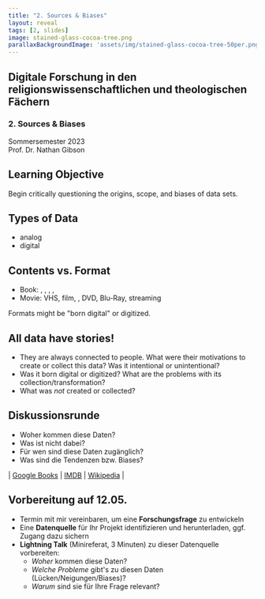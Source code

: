 ```yaml
---
title: "2. Sources & Biases"
layout: reveal
tags: [2, slides]
image: stained-glass-cocoa-tree.png
parallaxBackgroundImage: 'assets/img/stained-glass-cocoa-tree-50per.png'
---
```


## Digitale Forschung in den religionswissenschaftlichen und theologischen Fächern

### 2. Sources & Biases

Sommersemester 2023  
Prof. Dr. Nathan Gibson

## Learning Objective

Begin critically questioning the origins, scope, and biases of data sets. 

## Types of Data

- analog
- digital

## Contents vs. Format

- Book: <i class="fa-solid fa-scroll"></i>, <i class="fa-solid fa-book"></i>, <i class="fa-solid fa-tablet"></i>, <i class="fa-solid fa-headphones-simple"></i>, <i class="fa-regular fa-images"></i>
- Movie: VHS, film, <i class="fa-solid fa-compact-disc"></i>, DVD, Blu-Ray, streaming

Formats might be "born digital" or digitized.

## All data have stories! 

- They are always connected to people. What were their motivations to create or collect this data? Was it intentional or unintentional?  
- Was it born digital or digitized? What are the problems with its collection/transformation?
- What was _not_ created or collected?

## Diskussionsrunde

- Woher kommen diese Daten? 
- Was ist nicht dabei?
- Für wen sind diese Daten zugänglich?
- Was sind die Tendenzen bzw. Biases?

| [Google Books](https://books.google.de) | [IMDB](https://imdb.com) | [Wikipedia](https://wikipedia.org) |

## Vorbereitung auf 12.05.

- Termin mit mir vereinbaren, um eine **Forschungsfrage** zu entwickeln
- Eine **Datenquelle** für Ihr Projekt identifizieren und herunterladen, ggf. Zugang dazu sichern
- **Lightning Talk** (Minireferat, 3 Minuten) zu dieser Datenquelle vorbereiten:
  - _Woher_ kommen diese Daten?
  - _Welche Probleme_ gibt's zu diesen Daten (Lücken/Neigungen/Biases)?
  - _Warum_ sind sie für Ihre Frage relevant?

